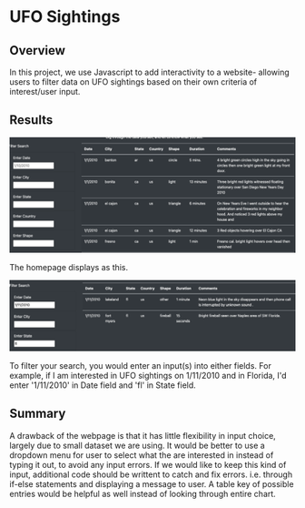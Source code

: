 # UFO Sightings

## Overview
In this project, we use Javascript to add interactivity to a website- allowing users to filter data on UFO sightings based on their own criteria of interest/user input.

## Results

![Home Page](homepage.png)

The homepage displays as this. 

![Search Results](search_results.png)

To filter your search, you would enter an input(s) into either fields. For example, if I am interested in UFO sightings on 1/11/2010 and in Florida, I'd enter '1/11/2010' in Date field and 'fl' in State field.

## Summary
A drawback of the webpage is that it has little flexibility in input choice, largely due to small dataset we are using. It would be better to use a dropdown menu for user to select what the are interested in instead of typing it out, to avoid any input errors. If we would like to keep this kind of input, additional code should be writtent to catch and fix errors. i.e. through if-else statements and displaying a message to user. A table key of possible entries would be helpful as well instead of looking through entire chart.

